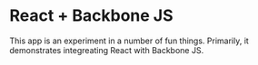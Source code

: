 # React + Backbone JS

This app is an experiment in a number of fun things.
Primarily, it demonstrates integreating React with Backbone JS.

